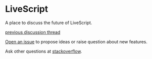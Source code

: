 # LiveScript

A place to discuss the future of LiveScript.

[previous discussion thread](//github.com/gkz/LiveScript/issues/943)

[Open an issue](//github.com/livescript/discuss/issues/new) to propose ideas or raise question about new features.

Ask other questions at [stackoverflow](//stackoverflow.com/questions/tagged/livescript).
